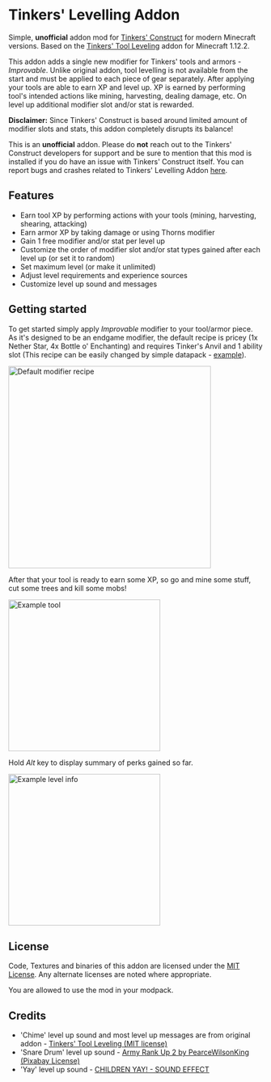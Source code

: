 # Tinkers' Levelling Addon

Simple, **unofficial** addon mod for [Tinkers' Construct](https://www.curseforge.com/minecraft/mc-mods/tinkers-construct) for modern Minecraft versions. Based on the [Tinkers' Tool Leveling](https://www.curseforge.com/minecraft/mc-mods/tinkers-tool-leveling) addon for Minecraft 1.12.2.

This addon adds a single new modifier for Tinkers' tools and armors - _Improvable_. Unlike original addon, tool levelling is not available from the start and must be applied to each piece of gear separately. After applying your tools are able to earn XP and level up. XP is earned by performing tool's intended actions like mining, harvesting, dealing damage, etc. On level up additional modifier slot and/or stat is rewarded.

**Disclaimer:** Since Tinkers' Construct is based around limited amount of modifier slots and stats, this addon completely disrupts its balance!

This is an **unofficial** addon. Please do **not** reach out to the Tinkers' Construct developers for support and be sure to mention that this mod is installed if you do have an issue with Tinkers' Construct itself. You can report bugs and crashes related to Tinkers' Levelling Addon [here](https://github.com/Pyre540/tinkers-levelling-addon/issues).

## Features

- Earn tool XP by performing actions with your tools (mining, harvesting, shearing, attacking)
- Earn armor XP by taking damage or using Thorns modifier
- Gain 1 free modifier and/or stat per level up
- Customize the order of modifier slot and/or stat types gained after each level up (or set it to random)
- Set maximum level (or make it unlimited)
- Adjust level requirements and experience sources
- Customize level up sound and messages

## Getting started

To get started simply apply _Improvable_ modifier to your tool/armor piece. As it's designed to be an endgame modifier, the default recipe is pricey (1x Nether Star, 4x Bottle o' Enchanting) and requires Tinker's Anvil and 1 ability slot (This recipe can be easily changed by simple datapack - [example](https://github.com/Pyre540/tinkers-levelling-addon/tree/1.16/examples/datapacks/override_improvable_recipe_1.16.5)).

<img src="https://raw.githubusercontent.com/Pyre540/tinkers-levelling-addon/1.16/examples/image/default-modifier-recipe.png" alt="Default modifier recipe" width="400px"/>

After that your tool is ready to earn some XP, so go and mine some stuff, cut some trees and kill some mobs!

<img src="https://raw.githubusercontent.com/Pyre540/tinkers-levelling-addon/1.16/examples/image/example-tool.png" alt="Example tool" height="300px"/>

Hold _Alt_ key to display summary of perks gained so far.

<img src="https://raw.githubusercontent.com/Pyre540/tinkers-levelling-addon/1.16/examples/image/example-level-info.png" alt="Example level info" height="300px"/>


## License

Code, Textures and binaries of this addon are licensed under the [MIT License](https://tldrlegal.com/license/mit-license). Any alternate licenses are noted where appropriate.

You are allowed to use the mod in your modpack.

## Credits

- 'Chime' level up sound and most level up messages are from original addon - [Tinkers' Tool Leveling (MIT license)](https://github.com/SlimeKnights/TinkersToolLeveling)
- 'Snare Drum' level up sound - [Army Rank Up 2 by PearceWilsonKing](https://pixabay.com/sound-effects/army-rank-up-2-84543/) [(Pixabay License)](https://pixabay.com/service/terms/#license)
- 'Yay' level up sound - [CHILDREN YAY! - SOUND EFFECT](https://www.soundboard.com/sb/sound/1041462)